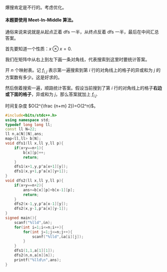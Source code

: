 爆搜肯定是不行的。考虑优化。

#### 本题要使用 **Meet-In-Middle** 算法。

通俗来说来说就是从起点正着 dfs 一半，从终点反着 dfs 一半，最后在中间汇总答案。

首先要知道一个性质：$x\otimes x=0$.

我们在矩阵中从右上到左下画一条对角线，代表搜索到这里时要统计答案。

开 $n$ 个映射表。记 $f_{i,j}$ 表示第一遍搜索到第 $i$ 行的对角线上的格子的异或和为 $j$ 的方案数有多少。这是好求的。

然后倒着搜索一遍，顺路统计答案。假设当前搜到了第 $i$ 行的对角线上的格子**右边或下面的格子**，异或和为 $j$，那么答案就加上 $f_{i.j}$.

时间复杂度 $O(2^{\frac {n+m} 2})=O(2^n)$。

```cpp
#include<bits/stdc++.h>
using namespace std;
typedef long long ll;
const ll N=22;
ll n,a[N][N],ans;
map<ll,ll> b[N];
void dfs1(ll x,ll y,ll p){
	if(x+y==n+1){
		b[x][p]++;
		return;
	}
	dfs1(x+1,y,p^a[x+1][y]);
	dfs1(x,y+1,p^a[x][y+1]);
}
void dfs2(ll x,ll y,ll p){
	if(x+y==n+2){
		ans+=b[x][p]+b[x-1][p];
		return;
	}
	dfs2(x-1,y,p^a[x-1][y]);
	dfs2(x,y-1,p^a[x][y-1]);
}
signed main(){
	scanf("%lld",&n);
	for(int i=1;i<=n;i++){
		for(int j=1;j<=n;j++){
			scanf("%lld",&a[i][j]);
		}
	}
	dfs1(1,1,a[1][1]);
	dfs2(n,n,a[n][n]);
	printf("%lld\n",ans);
}
```
